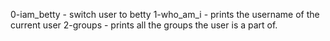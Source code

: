 0-iam_betty - switch user to betty
1-who_am_i - prints the username of the current user
2-groups - prints all the groups the user is a part of.

